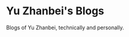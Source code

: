 # Yu Zhanbei's Blogs

<!-- > 2018-07-16T17:09:34+0800 -->

Blogs of Yu Zhanbei, technically and personally.
